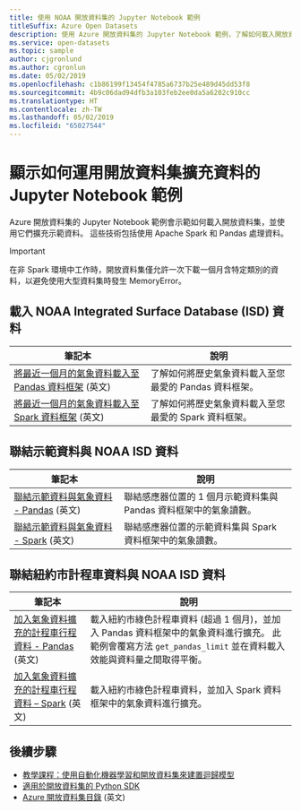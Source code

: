 ```yaml
---
title: 使用 NOAA 開放資料集的 Jupyter Notebook 範例
titleSuffix: Azure Open Datasets
description: 使用 Azure 開放資料集的 Jupyter Notebook 範例，了解如何載入開放資料集，並使用它們擴充示範資料。 這些技術包括使用 Spark 和 Pandas 處理資料。
ms.service: open-datasets
ms.topic: sample
author: cjgronlund
ms.author: cgronlun
ms.date: 05/02/2019
ms.openlocfilehash: c1b86199f13454f4785a6737b25e489d45dd53f8
ms.sourcegitcommit: 4b9c06dad94dfb3a103feb2ee0da5a6202c910cc
ms.translationtype: HT
ms.contentlocale: zh-TW
ms.lasthandoff: 05/02/2019
ms.locfileid: "65027544"
---
```

# <a name="example-jupyter-notebooks-show-how-to-enrich-data-with-open-datasets"></a>顯示如何運用開放資料集擴充資料的 Jupyter Notebook 範例 
Azure 開放資料集的 Jupyter Notebook 範例會示範如何載入開放資料集，並使用它們擴充示範資料。 這些技術包括使用 Apache Spark 和 Pandas 處理資料。

>[!IMPORTANT]
>在非 Spark 環境中工作時，開放資料集僅允許一次下載一個月含特定類別的資料，以避免使用大型資料集時發生 MemoryError。

## <a name="load-noaa-integrated-surface-database-isd-data"></a>載入 NOAA Integrated Surface Database (ISD) 資料 
|筆記本        | 說明                                    |
|----------------|------------------------------------------------|
|[將最近一個月的氣象資料載入至 Pandas 資料框架](https://github.com/Azure/OpenDatasetsNotebooks/blob/master/tutorials/data-access/02-weather-to-pandas-dataframe.ipynb) \(英文\) | 了解如何將歷史氣象資料載入至您最愛的 Pandas 資料框架。 |
|[將最近一個月的氣象資料載入至 Spark 資料框架](https://github.com/Azure/OpenDatasetsNotebooks/blob/master/tutorials/data-access/01-weather-to-spark-dataframe.ipynb) \(英文\) | 了解如何將歷史氣象資料載入至您最愛的 Spark 資料框架。  |

## <a name="join-demo-data-with-noaa-isd-data"></a>聯結示範資料與 NOAA ISD 資料 
|筆記本        | 說明                                    |
|----------------|------------------------------------------------|
|[聯結示範資料與氣象資料 - Pandas](https://github.com/Azure/OpenDatasetsNotebooks/blob/master/tutorials/data-join/02-weather-join-in-pandas.ipynb) \(英文\) | 聯結感應器位置的 1 個月示範資料集與 Pandas 資料框架中的氣象讀數。  |
|[聯結示範資料與氣象資料 - Spark](https://github.com/Azure/OpenDatasetsNotebooks/blob/master/tutorials/data-join/01-weather-join-in-spark.ipynb) \(英文\) | 聯結感應器位置的示範資料集與 Spark 資料框架中的氣象讀數。 |

## <a name="join-nyc-taxi-data-with-noaa-isd-data"></a>聯結紐約市計程車資料與 NOAA ISD 資料 
|筆記本        | 說明                                    |
|----------------|------------------------------------------------|
|[加入氣象資料擴充的計程車行程資料 - Pandas](https://github.com/Azure/OpenDatasetsNotebooks/blob/master/tutorials/data-join/04-nyc-taxi-join-weather-in-pandas.ipynb) \(英文\) | 載入紐約市綠色計程車資料 (超過 1 個月)，並加入 Pandas 資料框架中的氣象資料進行擴充。 此範例會覆寫方法 `get_pandas_limit` 並在資料載入效能與資料量之間取得平衡。|
|[加入氣象資料擴充的計程車行程資料 – Spark](https://github.com/Azure/OpenDatasetsNotebooks/blob/master/tutorials/data-join/03-nyc-taxi-join-weather-in-spark.ipynb) \(英文\) | 載入紐約市綠色計程車資料，並加入 Spark 資料框架中的氣象資料進行擴充。  |

## <a name="next-steps"></a>後續步驟

* [教學課程：使用自動化機器學習和開放資料集來建置迴歸模型](tutorial-opendatasets-automl.md)
* [適用於開放資料集的 Python SDK](https://aka.ms/open-datasets-api)
* [Azure 開放資料集目錄](https://azure.microsoft.com/services/open-datasets/catalog/) \(英文\)
